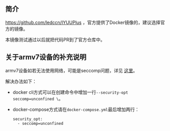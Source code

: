 ## 简介

https://github.com/ledccn/IYUUPlus ，官方提供了Docker镜像的，建议选择官方的镜像。

本镜像测试通过以后就把代码PR到了官方仓库中。

## 关于armv7设备的补充说明

armv7设备如若无法使用网络，可能是seccomp问题，详见 [这里](https://wiki.alpinelinux.org/wiki/Release_Notes_for_Alpine_3.13.0)。

解决办法如下：

- docker cli方式可以在创建命令中增加一行`--security-opt seccomp=unconfined \`。

- docker-compose方式请在`docker-compose.yml`最后增加两行：

    ```
    security_opt:
      - seccomp=unconfined
    ```